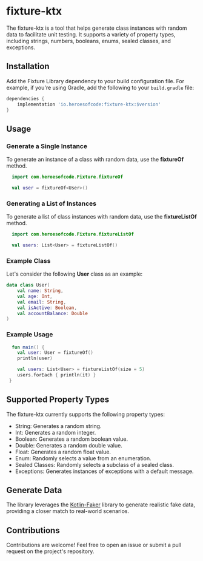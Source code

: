 # fixture-ktx

The fixture-ktx is a tool that helps generate class instances with random data to facilitate unit testing. It supports a variety of property types, including strings, numbers, booleans, enums, sealed classes, and exceptions.

## Installation

Add the Fixture Library dependency to your build configuration file. For example, if you're using Gradle, add the following to your `build.gradle` file:

```groovy
dependencies {
    implementation 'io.heroesofcode:fixture-ktx:$version'
}
```

## Usage

### Generate a Single Instance

To generate an instance of a class with random data, use the <b>fixtureOf</b> method.

```kotlin
  import com.heroesofcode.Fixture.fixtureOf

  val user = fixtureOf<User>()
```

### Generating a List of Instances

To generate a list of class instances with random data, use the <b>fixtureListOf</b> method.

```kotlin
  import com.heroesofcode.Fixture.fixtureListOf

  val users: List<User> = fixtureListOf()
```

### Example Class 

Let's consider the following <b>User</b> class as an example:

```kotlin
data class User(
    val name: String,
    val age: Int,
    val email: String,
    val isActive: Boolean,
    val accountBalance: Double
)
```

### Example Usage

```kotlin
  fun main() {
    val user: User = fixtureOf()
    println(user)

    val users: List<User> = fixtureListOf(size = 5)
    users.forEach { println(it) }
 }
```

## Supported Property Types

The fixture-ktx currently supports the following property types:

* String: Generates a random string.
* Int: Generates a random integer.
* Boolean: Generates a random boolean value.
* Double: Generates a random double value.
* Float: Generates a random float value.
* Enum: Randomly selects a value from an enumeration.
* Sealed Classes: Randomly selects a subclass of a sealed class.
* Exceptions: Generates instances of exceptions with a default message.

## Generate Data

The library leverages the [Kotlin-Faker](https://github.com/serpro69/kotlin-faker) library to generate realistic fake data, providing a closer match to real-world scenarios.

## Contributions

Contributions are welcome! Feel free to open an issue or submit a pull request on the project's repository.


